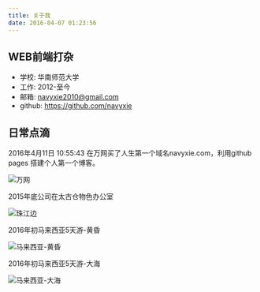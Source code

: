```yaml
---
title: 关于我
date: 2016-04-07 01:23:56
---
```


## WEB前端打杂

- 学校: 华南师范大学
- 工作: 2012-至今
- 邮箱: navyxie2010@gmail.com
- github: https://github.com/navyxie

## 日常点滴

2016年4月11日 10:55:43 在万网买了人生第一个域名navyxie.com，利用github pages 搭建个人第一个博客。

![万网](/image/buy_domain.png)

2015年底公司在太古仓物色办公室

![珠江边](/image/dusk.jpg)

2016年初马来西亚5天游-黄昏

![马来西亚-黄昏](/image/malaysia_dusk.jpg)

2016年初马来西亚5天游-大海

![马来西亚-大海](/image/malaysia_sea.jpg)